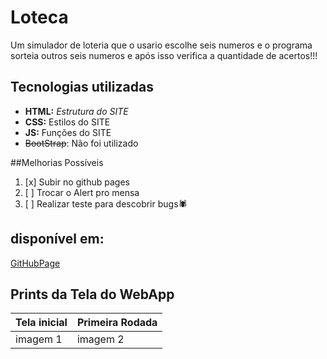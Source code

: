 # Loteca
Um simulador de loteria que o usario escolhe seis numeros 
e o programa sorteia outros seis numeros e após isso 
verifica a quantidade de acertos!!!
## Tecnologias utilizadas
- **HTML:** _Estrutura do SITE_
- **CSS:** Estilos do SITE
- **JS:** Funções do SITE
- ~~BootStrap~~: Não foi utilizado

##Melhorias Possíveis
1. [x] Subir no github pages
2. [ ] Trocar o Alert pro mensa
3. [ ] Realizar teste para descobrir bugs🕷

## disponível em:
[GitHubPage](https://daniel-zin.github.io/Loteca/) 

## Prints da Tela do WebApp

| Tela inicial | Primeira Rodada |
|--------------|-----------------|
| imagem 1     | imagem 2        |
